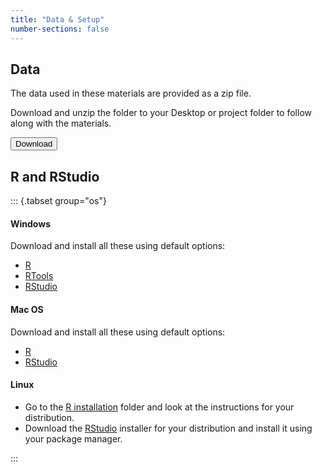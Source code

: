```yaml
---
title: "Data & Setup"
number-sections: false
---
```


<!-- 
Note for Training Developers:
We provide instructions for commonly-used software as commented sections below.
Uncomment the sections relevant for your materials, and add additional instructions where needed (e.g. specific packages used).
Note that we use tabsets to provide instructions for all three major operating systems.
-->

## Data

The data used in these materials are provided as a zip file.

Download and unzip the folder to your Desktop or project folder to follow along with the materials.

<!-- Note for Training Developers: add the link to 'href' -->
<a href="https://cambiotraining.github.io/stats-mixed-effects-models/data.zip">
  <button class="btn"><i class="fa fa-download"></i> Download</button>
</a>

## R and RStudio

::: {.tabset group="os"}

#### Windows

Download and install all these using default options:

- [R](https://cran.r-project.org/bin/windows/base/release.html)
- [RTools](https://cran.r-project.org/bin/windows/Rtools/)
- [RStudio](https://www.rstudio.com/products/rstudio/download/#download)

#### Mac OS

Download and install all these using default options:

- [R](https://cran.r-project.org/bin/macosx/)
- [RStudio](https://www.rstudio.com/products/rstudio/download/#download)

#### Linux

- Go to the [R installation](https://cran.r-project.org/bin/linux/) folder and look at the instructions for your distribution.
- Download the [RStudio](https://www.rstudio.com/products/rstudio/download/#download) installer for your distribution and install it using your package manager.

:::

